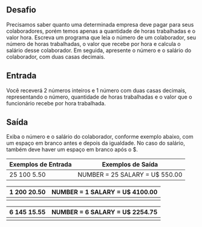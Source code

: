 ## Desafio

Precisamos saber quanto uma determinada empresa deve pagar para seus colaboradores, porém temos apenas a quantidade de horas trabalhadas e o valor hora. Escreva um programa que leia o número de um colaborador, seu número de horas trabalhadas, o valor que recebe por hora e calcula o salário desse colaborador. Em seguida, apresente o número e o salário do colaborador, com duas casas decimais.

## Entrada

Você receverá 2 números inteiros e 1 número com duas casas decimais, representando o número, quantidade de horas trabalhadas e o valor que o funcionário recebe por hora trabalhada.

## Saída

Exiba o número e o salário do colaborador, conforme exemplo abaixo, com um espaço em branco antes e depois da igualdade. No caso do salário, também deve haver um espaço em branco após o $.

 

| Exemplos de Entrada | Exemplos de Saída              |
| ------------------- | ------------------------------ |
| 25 100 5.50         | NUMBER = 25 SALARY = U$ 550.00 |

| 1 200 20.50 | NUMBER = 1 SALARY = U$ 4100.00 |
| ----------- | ------------------------------ |
|             |                                |

| 6 145 15.55 | NUMBER = 6 SALARY = U$ 2254.75 |
| ----------- | ------------------------------ |
|             |                                |